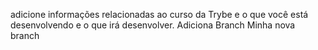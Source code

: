 adicione informações relacionadas ao curso da Trybe e o que você está desenvolvendo e o que irá desenvolver.
Adiciona Branch Minha nova branch
